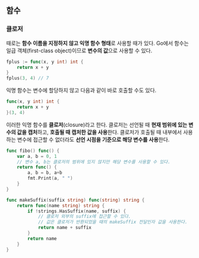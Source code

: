 ## 함수

### 클로저

때로는 **함수 이름을 지정하지 않고 익명 함수 형태**로 사용할 때가 있다. Go에서 함수는 일급 객체(first-class object)이므로 **변수의 값**으로 사용할 수 있다. 

```go
fplus := func(x, y int) int {
    return x + y
}
fplus(3, 4) // 7
```

익명 함수는 변수에 할당하지 않고 다음과 같이 바로 호출할 수도 있다.

```go
func(x, y int) int {
    return x + y
}(3, 4)
```

이러한 익명 함수를 **클로저**(closure)라고 한다. 클로저는 선언될 때 **현재 범위에 있는 변수의 값을 캡처**하고, **호출될 때 캡처한 값을 사용**한다. 클로저가 호출될 때 내부에서 사용하는 변수에 접근할 수 없더라도 **선언 시점을 기준으로 해당 변수를 사용**한다.

```go
func fibo() func() {
    var a, b = 0, 1
    // 변수 a, b는 클로저의 범위에 있지 않지만 해당 변수를 사용할 수 있다.
	return func() { 
		a, b = b, a+b
		fmt.Print(a, " ")
	}
}
```

```go
func makeSuffix(suffix string) func(string) string {
    return func(name string) string {
        if !strings.HasSuffix(name, suffix) {
            // 클로저 외부의 suffix에 접근할 수 있다. 
            // 값은 클로저가 반환되었을 때의 makeSuffix 전달인자 값을 사용한다.
            return name + suffix
        }
        return name
    }
}
```
